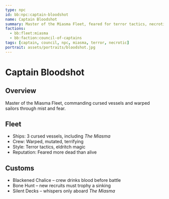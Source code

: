 ```yaml
---
type: npc
id: bb:npc:captain-bloodshot
name: Captain Bloodshot
summary: Master of the Miasma Fleet, feared for terror tactics, necrotic rituals, and crews twisted by the mist.
factions:
  - bb:fleet:miasma
  - bb:faction:council-of-captains
tags: [captain, council, npc, miasma, terror, necrotic]
portrait: assets/portraits/bloodshot.jpg
---
```

# Captain Bloodshot

## Overview
Master of the Miasma Fleet, commanding cursed vessels and warped sailors through mist and fear.

## Fleet
- Ships: 3 cursed vessels, including *The Miasma*  
- Crew: Warped, mutated, terrifying  
- Style: Terror tactics, eldritch magic  
- Reputation: Feared more dead than alive  

## Customs
- Blackened Chalice – crew drinks blood before battle  
- Bone Hunt – new recruits must trophy a sinking  
- Silent Decks – whispers only aboard *The Miasma*

